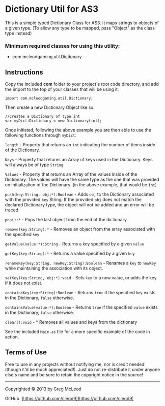 # Dictionary Util for AS3 #

This is a simple typed Dictionary Class for AS3. It maps strings to objects of a given type. (To allow any type to be mapped, pass "Object" as the class type instead)

### Minimum required classes for using this utility: ###

- com.mcleodgaming.util.Dictionary

## Instructions ##

Copy the included **com** folder to your project's root code directory, and add the import to the top of your classes that will be using it:

```as3
import com.mcleodgaming.util.Dictionary;
```

Then create a new Dictionary Object like so:


```as3
//Creates a Dictionary of type int
var myDict:Dictionary = new Dictionary(int);
```

Once initiated, following the above example you are then able to use the following functions through `myDict`:

`length` - Property that returns an `int` indicating the number of items inside of the Dictionary.

`Keys` - Property that returns an Array of keys used in the Dictionary. Keys will always be of type `String`

`Values` - Property that returns an Array of the values inside of the Dictionary. The values will have the same type as the one that was provided on initialization of the Dictionary. (in the above example, that would be `int`)

`push(key:String, obj:*):Boolean` - Adds `obj` to the Dictionary associated with the provided `key` String. If the provided `obj` does not match the declared Dictionary type, the object will not be added and an error will be traced.

`pop():*` - Pops the last object from the end of the dictionary.

`remove(key:String):*` - Removes an object from the array associated with the specified `key`

`getValue(value:*):String` - Returns a key specified by a given `value`

`getKey(key:String):*` - Returns a value specified by a given `key`

`renameKey(key:String, newKey:String):Boolean` - Renames a `key` to `newKey` while maintaining the association with its object.

`setKey(key:String, obj:*):void` - Sets `key` to a new value, or adds the key if it does not exist.

`containsKey(key:String):Boolean` - Returns `true` if the specified `key` exists in the Dictionary, `false` otherwise.

`containsValue(value:*):Boolean` - Returns `true` if the specified `value` exists in the Dictionary, `false` otherwise. 

`clear():void` - * Removes all values and keys from the dictionary

See the included `Main.as` file for a more specific example of the code in action.

## Terms of Use ##

Free to use in any projects without notifying me, nor is credit needed (though it'd be much appreciated!). Just do not re-distribute it under anyone else's name and be sure to retain the copyright notice in the source!

----------

Copyrighted © 2013 by Greg McLeod

GitHub: [https://github.com/cleod9](https://github.com/cleod9)